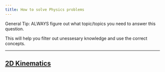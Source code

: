 ```yaml
---
title: How to solve Physics problems
---
```

General Tip: ALWAYS figure out what topic/topics you need to answer this question. 

This will help you filter out unessesary knowledge and use the correct concepts.

---

## [2D Kinematics](./kin-strats)